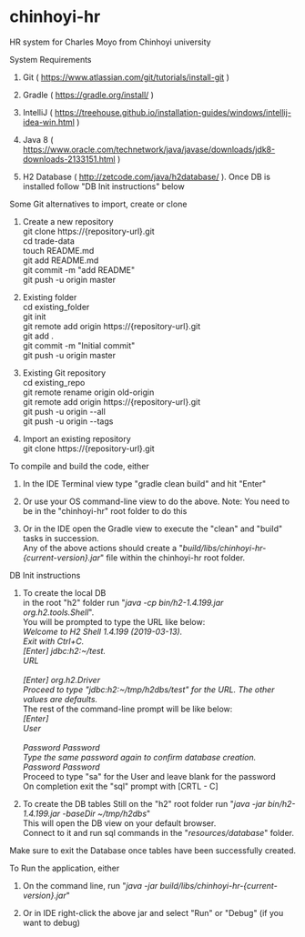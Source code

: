 # chinhoyi-hr
HR system for Charles Moyo from Chinhoyi university

System Requirements
  
 1) Git ( https://www.atlassian.com/git/tutorials/install-git )
   
 2) Gradle ( https://gradle.org/install/ )
   
 3) IntelliJ ( https://treehouse.github.io/installation-guides/windows/intellij-idea-win.html )
   
 4) Java 8 ( https://www.oracle.com/technetwork/java/javase/downloads/jdk8-downloads-2133151.html )
   
 5) H2 Database ( http://zetcode.com/java/h2database/ ). 
Once DB is installed follow "DB Init instructions" below

Some Git alternatives to import, create or clone <br/>
   
 1) Create a new repository <br/>
       git clone https://{repository-url}.git <br/>
       cd trade-data <br/>
       touch README.md <br/>
       git add README.md <br/>
       git commit -m "add README" <br/>
       git push -u origin master <br/>

   
 2) Existing folder <br/>
       cd existing_folder <br/>
       git init <br/>
       git remote add origin https://{repository-url}.git <br/>
       git add . <br/>
       git commit -m "Initial commit" <br/>
       git push -u origin master <br/>

   
 3) Existing Git repository <br/>
       cd existing_repo <br/>
       git remote rename origin old-origin <br/>
       git remote add origin https://{repository-url}.git <br/>
       git push -u origin --all <br/>
       git push -u origin --tags <br/>
       
   
 4) Import an existing repository <br/>
       git clone https://{repository-url}.git  


To compile and build the code, either
   
 1) In the IDE Terminal view type "gradle clean build" and hit "Enter"
   
 2) Or use your OS command-line view to do the above. Note: You need to be in the "chinhoyi-hr" root folder to do this
   
 3) Or in the IDE open the Gradle view to execute the "clean" and "build" tasks in succession. <br/>
   Any of the above actions should create a "*build/libs/chinhoyi-hr-{current-version}.jar*" file within the chinhoyi-hr root folder.
   
 
DB Init instructions
   
 1) To create the local DB\
      in the root "h2" folder run "*java -cp bin/h2-1.4.199.jar org.h2.tools.Shell*".<br/>
      You will be prompted to type the URL like below:<br/>
          *Welcome to H2 Shell 1.4.199 (2019-03-13).* <br/>
          *Exit with Ctrl+C.* <br/>
          *[Enter] jdbc:h2:~/test.* <br/>
          *URL* <br/>       
          *[Enter] org.h2.Driver* <br/>
          *Proceed to type "*jdbc:h2:~/tmp/h2dbs/test*" for the URL. The other values are defaults.* <br/>
          The rest of the command-line prompt will be like below: <br/>
          *[Enter]* <br/>
          *User* <br/>      
          *Password  Password*  <br/>
          *Type the same password again to confirm database creation.* <br/>
          *Password  Password*  <br/>
           Proceed to type "sa" for the User and leave blank for the password <br/>
           On completion exit the "sql" prompt with [CRTL - C] <br/>
      
   
 2) To create the DB tables
      Still on the "h2" root folder run "*java -jar bin/h2-1.4.199.jar -baseDir ~/tmp/h2dbs*" <br/>
      This will open the DB view on your default browser. <br/>
      Connect to it and run sql commands in the "*resources/database*" folder.<br/>
      
Make sure to exit the Database once tables have been successfully created.<br/>
  
  
To Run the application, either
   
 1)    On the command line, run "*java -jar build/libs/chinhoyi-hr-{current-version}.jar*"
   
 2) Or in IDE right-click the above jar and select "Run" or "Debug" (if you want to debug)
      
      
      